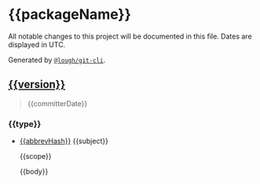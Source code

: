 # {{packageName}}

All notable changes to this project will be documented in this file. Dates are displayed in UTC.

Generated by [`@lough/git-cli`](https://github.com/anciity/lough-git).

## [{{version}}]({{repository}}/compare/{{}}...{{version}})

> {{committerDate}}

### {{type}}

- [{{abbrevHash}}]({{repository}}/commit/{{hash}}) {{subject}}

  {{scope}}

  {{body}}
